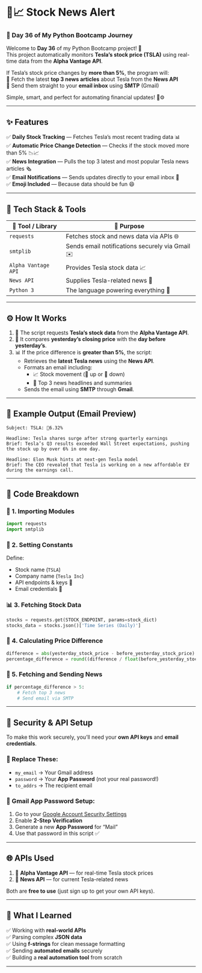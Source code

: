 # 🚀📈 Stock News Alert  
### 🐍 Day 36 of My Python Bootcamp Journey  

Welcome to **Day 36** of my Python Bootcamp project! 🎯  
This project automatically monitors **Tesla’s stock price (TSLA)** using real-time data from the **Alpha Vantage API**.  

If Tesla’s stock price changes by **more than 5%**, the program will:  
📰 Fetch the latest **top 3 news articles** about Tesla from the **News API**  
📧 Send them straight to your **email inbox** using **SMTP** (Gmail)  

Simple, smart, and perfect for automating financial updates! 💼⚙️  

---

## ✨ Features

✅ **Daily Stock Tracking** — Fetches Tesla’s most recent trading data 📊  
✅ **Automatic Price Change Detection** — Checks if the stock moved more than 5% 📉📈  
✅ **News Integration** — Pulls the top 3 latest and most popular Tesla news articles 🗞️  
✅ **Email Notifications** — Sends updates directly to your email inbox 💌  
✅ **Emoji Included** — Because data should be fun 😄  

---

## 🧰 Tech Stack & Tools

| 🧩 Tool / Library | 🧠 Purpose |
|-------------------|------------|
| `requests` | Fetches stock and news data via APIs 🌐 |
| `smtplib` | Sends email notifications securely via Gmail ✉️ |
| `Alpha Vantage API` | Provides Tesla stock data 📈 |
| `News API` | Supplies Tesla-related news 📰 |
| `Python 3` | The language powering everything 🐍 |

---

## ⚙️ How It Works

1. 📡 The script requests **Tesla’s stock data** from the **Alpha Vantage API**.  
2. 🧮 It compares **yesterday’s closing price** with the **day before yesterday’s**.  
3. 📊 If the price difference is **greater than 5%**, the script:  
   - Retrieves the **latest Tesla news** using the **News API**.  
   - Formats an email including:
     - 📈 Stock movement (🔺 up or 🔻 down)  
     - 📰 Top 3 news headlines and summaries  
   - Sends the email using **SMTP** through **Gmail**.  

---

## 🧩 Example Output (Email Preview)

```
Subject: TSLA: 🔺6.32%

Headline: Tesla shares surge after strong quarterly earnings  
Brief: Tesla’s Q3 results exceeded Wall Street expectations, pushing the stock up by over 6% in one day.

Headline: Elon Musk hints at next-gen Tesla model  
Brief: The CEO revealed that Tesla is working on a new affordable EV during the earnings call.
```

---

## 🧠 Code Breakdown

### 🧾 1. Importing Modules
```python
import requests
import smtplib
```

### 🧱 2. Setting Constants
Define:
- Stock name (`TSLA`)
- Company name (`Tesla Inc`)
- API endpoints & keys 🔑
- Email credentials 📧

### 📊 3. Fetching Stock Data
```python
stocks = requests.get(STOCK_ENDPOINT, params=stock_dict)
stocks_data = stocks.json()['Time Series (Daily)']
```

### 🔢 4. Calculating Price Difference
```python
difference = abs(yesterday_stock_price - before_yesterday_stock_price)
percentage_difference = round((difference / float(before_yesterday_stock_price)) * 100, 2)
```

### 📨 5. Fetching and Sending News
```python
if percentage_difference > 5:
    # Fetch top 3 news
    # Send email via SMTP
```

---

## 🔐 Security & API Setup

To make this work securely, you’ll need your **own API keys** and **email credentials**.  

### 🔑 Replace These:
- `my_email` → Your Gmail address  
- `password` → Your **App Password** (not your real password!)  
- `to_addrs` → The recipient email  

### 🧭 Gmail App Password Setup:
1. Go to your [Google Account Security Settings](https://myaccount.google.com/security)  
2. Enable **2-Step Verification**  
3. Generate a new **App Password** for “Mail”  
4. Use that password in this script ✅  

---

## 🌐 APIs Used

1. 🔹 **Alpha Vantage API** — for real-time Tesla stock prices  
2. 🔹 **News API** — for current Tesla-related news  

Both are **free to use** (just sign up to get your own API keys).  

---

## 🌟 What I Learned

✅ Working with **real-world APIs**  
✅ Parsing complex **JSON data**  
✅ Using **f-strings** for clean message formatting  
✅ Sending **automated emails** securely  
✅ Building a **real automation tool** from scratch  

---

